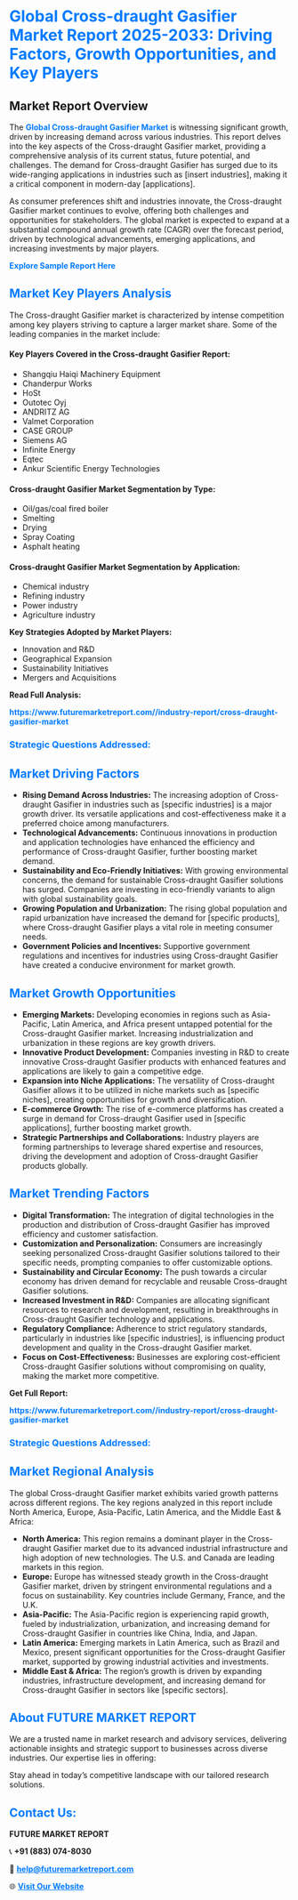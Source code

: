 <h1 style="color: #007BFF;">Global Cross-draught Gasifier Market Report 2025-2033: Driving Factors, Growth Opportunities, and Key Players</h1>

<section id="overview">
<h2>Market Report Overview</h2>
<p>The <a href="https://www.futuremarketreport.com//industry-report/cross-draught-gasifier-market" style="color: #007BFF; text-decoration: none;"><strong>Global Cross-draught Gasifier Market</strong></a> is witnessing significant growth, driven by increasing demand across various industries. This report delves into the key aspects of the Cross-draught Gasifier market, providing a comprehensive analysis of its current status, future potential, and challenges. The demand for Cross-draught Gasifier has surged due to its wide-ranging applications in industries such as [insert industries], making it a critical component in modern-day [applications].</p>
<p>As consumer preferences shift and industries innovate, the Cross-draught Gasifier market continues to evolve, offering both challenges and opportunities for stakeholders. The global market is expected to expand at a substantial compound annual growth rate (CAGR) over the forecast period, driven by technological advancements, emerging applications, and increasing investments by major players.</p>
</section>

<section id="overview">
<p><a href="https://www.futuremarketreport.com//request-sample/reportId=92374" style="color: #007BFF; text-decoration: none;"><strong>Explore Sample Report Here</strong></a></p>
</section>

<section id="key-players">
<h2 style="color: #007BFF;">Market Key Players Analysis</h2>
<p>The Cross-draught Gasifier market is characterized by intense competition among key players striving to capture a larger market share. Some of the leading companies in the market include:</p>
<h4>Key Players Covered in the Cross-draught Gasifier Report:</h4>
<ul><li>Shangqiu Haiqi Machinery Equipment</li><li>Chanderpur Works</li><li>HoSt</li><li>Outotec Oyj</li><li>ANDRITZ AG</li><li>Valmet Corporation</li><li>CASE GROUP</li><li>Siemens AG</li><li>Infinite Energy</li><li>Eqtec</li><li>Ankur Scientific Energy Technologies</li></ul>
<h4>Cross-draught Gasifier Market Segmentation by Type:</h4>
<ul><li>Oil/gas/coal fired boiler</li><li>Smelting</li><li>Drying</li><li>Spray Coating</li><li>Asphalt heating</li></ul>

<h4>Cross-draught Gasifier Market Segmentation by Application:</h4>
<ul><li>Chemical industry</li><li>Refining industry</li><li>Power industry</li><li>Agriculture industry</li></ul>
<p><strong>Key Strategies Adopted by Market Players:</strong></p>
<ul>
<li>Innovation and R&D</li>
<li>Geographical Expansion</li>
<li>Sustainability Initiatives</li>
<li>Mergers and Acquisitions</li>
</ul>
</section>

<section>
<p><strong>Read Full Analysis: </strong></p><a href="https://www.futuremarketreport.com//industry-report/cross-draught-gasifier-market" style="color: #007BFF; text-decoration: none;"><strong>https://www.futuremarketreport.com//industry-report/cross-draught-gasifier-market</strong></a>
<h3 style="color: #007BFF;">Strategic Questions Addressed:</h3>
</section>

<section id="driving-factors">
<h2 style="color: #007BFF;">Market Driving Factors</h2>
<ul>
<li><strong>Rising Demand Across Industries:</strong> The increasing adoption of Cross-draught Gasifier in industries such as [specific industries] is a major growth driver. Its versatile applications and cost-effectiveness make it a preferred choice among manufacturers.</li>
<li><strong>Technological Advancements:</strong> Continuous innovations in production and application technologies have enhanced the efficiency and performance of Cross-draught Gasifier, further boosting market demand.</li>
<li><strong>Sustainability and Eco-Friendly Initiatives:</strong> With growing environmental concerns, the demand for sustainable Cross-draught Gasifier solutions has surged. Companies are investing in eco-friendly variants to align with global sustainability goals.</li>
<li><strong>Growing Population and Urbanization:</strong> The rising global population and rapid urbanization have increased the demand for [specific products], where Cross-draught Gasifier plays a vital role in meeting consumer needs.</li>
<li><strong>Government Policies and Incentives:</strong> Supportive government regulations and incentives for industries using Cross-draught Gasifier have created a conducive environment for market growth.</li>
</ul>
</section>

<section id="growth-opportunities">
<h2 style="color: #007BFF;">Market Growth Opportunities</h2>
<ul>
<li><strong>Emerging Markets:</strong> Developing economies in regions such as Asia-Pacific, Latin America, and Africa present untapped potential for the Cross-draught Gasifier market. Increasing industrialization and urbanization in these regions are key growth drivers.</li>
<li><strong>Innovative Product Development:</strong> Companies investing in R&D to create innovative Cross-draught Gasifier products with enhanced features and applications are likely to gain a competitive edge.</li>
<li><strong>Expansion into Niche Applications:</strong> The versatility of Cross-draught Gasifier allows it to be utilized in niche markets such as [specific niches], creating opportunities for growth and diversification.</li>
<li><strong>E-commerce Growth:</strong> The rise of e-commerce platforms has created a surge in demand for Cross-draught Gasifier used in [specific applications], further boosting market growth.</li>
<li><strong>Strategic Partnerships and Collaborations:</strong> Industry players are forming partnerships to leverage shared expertise and resources, driving the development and adoption of Cross-draught Gasifier products globally.</li>
</ul>
</section>

<section id="trending-factors">
<h2 style="color: #007BFF;">Market Trending Factors</h2>
<ul>
<li><strong>Digital Transformation:</strong> The integration of digital technologies in the production and distribution of Cross-draught Gasifier has improved efficiency and customer satisfaction.</li>
<li><strong>Customization and Personalization:</strong> Consumers are increasingly seeking personalized Cross-draught Gasifier solutions tailored to their specific needs, prompting companies to offer customizable options.</li>
<li><strong>Sustainability and Circular Economy:</strong> The push towards a circular economy has driven demand for recyclable and reusable Cross-draught Gasifier solutions.</li>
<li><strong>Increased Investment in R&D:</strong> Companies are allocating significant resources to research and development, resulting in breakthroughs in Cross-draught Gasifier technology and applications.</li>
<li><strong>Regulatory Compliance:</strong> Adherence to strict regulatory standards, particularly in industries like [specific industries], is influencing product development and quality in the Cross-draught Gasifier market.</li>
<li><strong>Focus on Cost-Effectiveness:</strong> Businesses are exploring cost-efficient Cross-draught Gasifier solutions without compromising on quality, making the market more competitive.</li>
</ul>
</section>

<section>
<p><strong>Get Full Report: </strong></p><a href="https://www.futuremarketreport.com//industry-report/cross-draught-gasifier-market" style="color: #007BFF; text-decoration: none;"><strong>https://www.futuremarketreport.com//industry-report/cross-draught-gasifier-market</strong></a>
<h3 style="color: #007BFF;">Strategic Questions Addressed:</h3>
</section>


<section id="regional-analysis">
<h2 style="color: #007BFF;">Market Regional Analysis</h2>
<p>The global Cross-draught Gasifier market exhibits varied growth patterns across different regions. The key regions analyzed in this report include North America, Europe, Asia-Pacific, Latin America, and the Middle East & Africa:</p>
<ul>
<li><strong>North America:</strong> This region remains a dominant player in the Cross-draught Gasifier market due to its advanced industrial infrastructure and high adoption of new technologies. The U.S. and Canada are leading markets in this region.</li>
<li><strong>Europe:</strong> Europe has witnessed steady growth in the Cross-draught Gasifier market, driven by stringent environmental regulations and a focus on sustainability. Key countries include Germany, France, and the U.K.</li>
<li><strong>Asia-Pacific:</strong> The Asia-Pacific region is experiencing rapid growth, fueled by industrialization, urbanization, and increasing demand for Cross-draught Gasifier in countries like China, India, and Japan.</li>
<li><strong>Latin America:</strong> Emerging markets in Latin America, such as Brazil and Mexico, present significant opportunities for the Cross-draught Gasifier market, supported by growing industrial activities and investments.</li>
<li><strong>Middle East & Africa:</strong> The region’s growth is driven by expanding industries, infrastructure development, and increasing demand for Cross-draught Gasifier in sectors like [specific sectors].</li>
</ul>
</section>

<footer>
<h2 style="color: #007BFF;">About FUTURE MARKET REPORT</h2>
<p>We are a trusted name in market research and advisory services, delivering actionable insights and strategic support to businesses across diverse industries. Our expertise lies in offering:</p>

<p>Stay ahead in today’s competitive landscape with our tailored research solutions.</p>

<h2 style="color: #007BFF;">Contact Us:</h2>
<p><strong>FUTURE MARKET REPORT</strong></p>
<p>📞 <strong>+91 (883) 074-8030</strong></p>
<p>📧 <strong><a href="mailto:help@futuremarketreport.com" style="color: #007BFF;">help@futuremarketreport.com</a></strong></p>
<p>🌐 <strong><a href="https://www.futuremarketreport.com/" style="color: #007BFF;">Visit Our Website</a></strong></p>
</footer>
